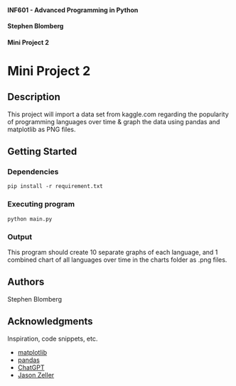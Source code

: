 #### INF601 - Advanced Programming in Python
#### Stephen Blomberg
#### Mini Project 2


# Mini Project 2

## Description

This project will import a data set from kaggle.com regarding the popularity of programming languages over time & graph the data using pandas and matplotlib as PNG files.

## Getting Started

### Dependencies

```
pip install -r requirement.txt
```

### Executing program

```
python main.py
```

### Output

This program should create 10 separate graphs of each language, and 1 combined chart of all languages over time in the charts folder as .png files.

## Authors

Stephen Blomberg

## Acknowledgments

Inspiration, code snippets, etc.
* [matplotlib](https://matplotlib.org/stable/tutorials/pyplot.html)
* [pandas](https://pandas.pydata.org/pandas-docs/stable/getting_started/overview.html)
* [ChatGPT](https://chatgpt.com/share/66f2f3f2-576c-8002-a1d0-db78dc44ef34)
* [Jason Zeller](https://www.youtube.com/@profzeller)
